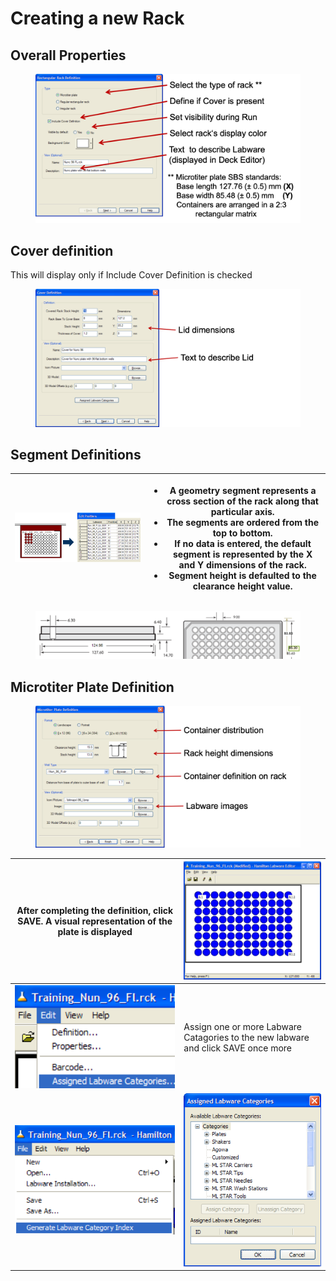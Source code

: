 # Creating a new Rack

## Overall Properties

<figure><img src="../../.gitbook/assets/image (116).png" alt=""><figcaption></figcaption></figure>

## Cover definition

This will display only if Include Cover Definition is checked

<figure><img src="../../.gitbook/assets/image (118).png" alt=""><figcaption></figcaption></figure>

## Segment Definitions



| <img src="../../.gitbook/assets/image (120).png" alt="" data-size="original"> | <ul><li>A geometry segment represents a cross section of the rack along that particular axis.</li><li>The segments are ordered from the top to bottom.</li><li>If no data is entered, the default segment is represented by the X and Y dimensions of the rack.</li><li>Segment height is defaulted to the clearance height value.</li></ul> |
| ----------------------------------------------------------------------------- | -------------------------------------------------------------------------------------------------------------------------------------------------------------------------------------------------------------------------------------------------------------------------------------------------------------------------------------------- |

<figure><img src="../../.gitbook/assets/image (121).png" alt=""><figcaption></figcaption></figure>

## Microtiter Plate Definition

<figure><img src="../../.gitbook/assets/image (122).png" alt=""><figcaption></figcaption></figure>



| After completing the definition, click SAVE. A visual representation of the plate is displayed | <img src="../../.gitbook/assets/image (124).png" alt="" data-size="original">     |
| ---------------------------------------------------------------------------------------------- | --------------------------------------------------------------------------------- |
| <img src="../../.gitbook/assets/image (126).png" alt="" data-size="original">                  | Assign one or more Labware Catagories to the new labware and click SAVE once more |
| <img src="../../.gitbook/assets/image (129).png" alt="" data-size="original">                  | <img src="../../.gitbook/assets/image (128).png" alt="" data-size="original">     |
